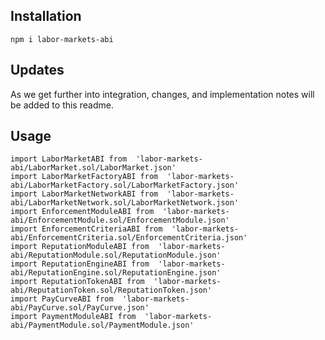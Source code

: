 ## Installation
``npm i labor-markets-abi``

## Updates
As we get further into integration, changes, and implementation notes will be added to this readme.

## Usage
``
import LaborMarketABI from  'labor-markets-abi/LaborMarket.sol/LaborMarket.json'
``<br>
``
import LaborMarketFactoryABI from  'labor-markets-abi/LaborMarketFactory.sol/LaborMarketFactory.json'
``<br>
``import LaborMarketNetworkABI from  'labor-markets-abi/LaborMarketNetwork.sol/LaborMarketNetwork.json'
``<br>
``
import EnforcementModuleABI from  'labor-markets-abi/EnforcementModule.sol/EnforcementModule.json'
``<br>
``
import EnforcementCriteriaABI from  'labor-markets-abi/EnforcementCriteria.sol/EnforcementCriteria.json'
``<br>
``
import ReputationModuleABI from  'labor-markets-abi/ReputationModule.sol/ReputationModule.json'
``<br>
``
import ReputationEngineABI from  'labor-markets-abi/ReputationEngine.sol/ReputationEngine.json'
``<br>
``
import ReputationTokenABI from  'labor-markets-abi/ReputationToken.sol/ReputationToken.json'
``<br>
``
import PayCurveABI from  'labor-markets-abi/PayCurve.sol/PayCurve.json'
``<br>
``
import PaymentModuleABI from  'labor-markets-abi/PaymentModule.sol/PaymentModule.json'
``